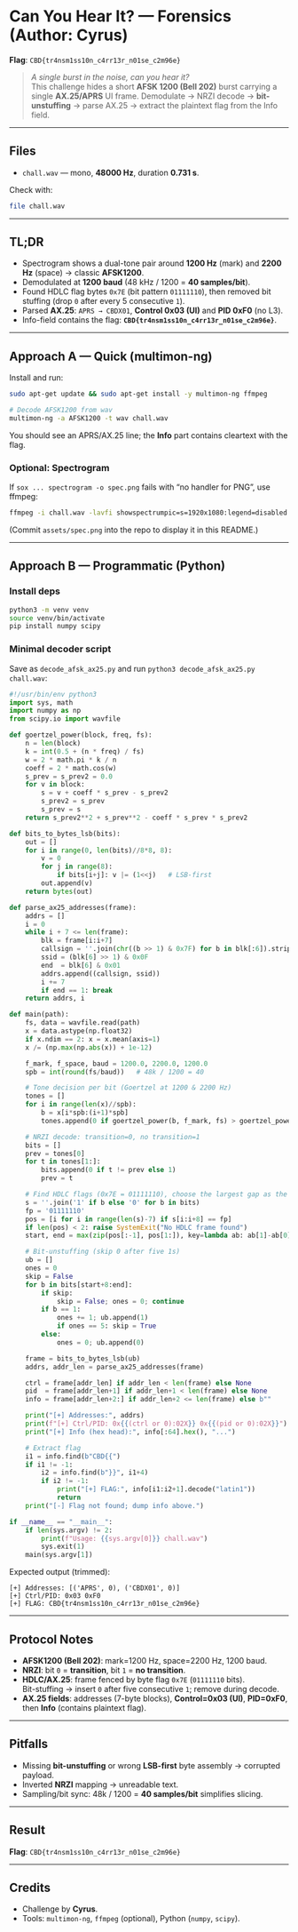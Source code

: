 
# Can You Hear It? — Forensics (Author: Cyrus)

**Flag**: `CBD{tr4nsm1ss10n_c4rr13r_n01se_c2m96e}`

> *A single burst in the noise, can you hear it?*  
> This challenge hides a short **AFSK 1200 (Bell 202)** burst carrying a single **AX.25/APRS** UI frame. Demodulate → NRZI decode → **bit-unstuffing** → parse AX.25 → extract the plaintext flag from the Info field.

---

## Files
- `chall.wav` — mono, **48000 Hz**, duration **0.731 s**.

Check with:
```bash
file chall.wav
```

---

## TL;DR
- Spectrogram shows a dual-tone pair around **1200 Hz** (mark) and **2200 Hz** (space) → classic **AFSK1200**.
- Demodulated at **1200 baud** (48 kHz / 1200 = **40 samples/bit**).
- Found HDLC flag bytes `0x7E` (bit pattern `01111110`), then removed bit stuffing (drop `0` after every 5 consecutive `1`).
- Parsed **AX.25**: `APRS → CBDX01`, **Control 0x03 (UI)** and **PID 0xF0** (no L3).
- Info-field contains the flag: **`CBD{tr4nsm1ss10n_c4rr13r_n01se_c2m96e}`**.

---

## Approach A — Quick (multimon-ng)
Install and run:
```bash
sudo apt-get update && sudo apt-get install -y multimon-ng ffmpeg

# Decode AFSK1200 from wav
multimon-ng -a AFSK1200 -t wav chall.wav
```

You should see an APRS/AX.25 line; the **Info** part contains cleartext with the flag.

### Optional: Spectrogram
If `sox ... spectrogram -o spec.png` fails with “no handler for PNG”, use ffmpeg:
```bash
ffmpeg -i chall.wav -lavfi showspectrumpic=s=1920x1080:legend=disabled:scale=log assets/spec.png
```
(Commit `assets/spec.png` into the repo to display it in this README.)

---

## Approach B — Programmatic (Python)

### Install deps
```bash
python3 -m venv venv
source venv/bin/activate
pip install numpy scipy
```

### Minimal decoder script
Save as `decode_afsk_ax25.py` and run `python3 decode_afsk_ax25.py chall.wav`:

```python
#!/usr/bin/env python3
import sys, math
import numpy as np
from scipy.io import wavfile

def goertzel_power(block, freq, fs):
    n = len(block)
    k = int(0.5 + (n * freq) / fs)
    w = 2 * math.pi * k / n
    coeff = 2 * math.cos(w)
    s_prev = s_prev2 = 0.0
    for v in block:
        s = v + coeff * s_prev - s_prev2
        s_prev2 = s_prev
        s_prev = s
    return s_prev2**2 + s_prev**2 - coeff * s_prev * s_prev2

def bits_to_bytes_lsb(bits):
    out = []
    for i in range(0, len(bits)//8*8, 8):
        v = 0
        for j in range(8):
            if bits[i+j]: v |= (1<<j)   # LSB-first
        out.append(v)
    return bytes(out)

def parse_ax25_addresses(frame):
    addrs = []
    i = 0
    while i + 7 <= len(frame):
        blk = frame[i:i+7]
        callsign = ''.join(chr((b >> 1) & 0x7F) for b in blk[:6]).strip()
        ssid = (blk[6] >> 1) & 0x0F
        end  = blk[6] & 0x01
        addrs.append((callsign, ssid))
        i += 7
        if end == 1: break
    return addrs, i

def main(path):
    fs, data = wavfile.read(path)
    x = data.astype(np.float32)
    if x.ndim == 2: x = x.mean(axis=1)
    x /= (np.max(np.abs(x)) + 1e-12)

    f_mark, f_space, baud = 1200.0, 2200.0, 1200.0
    spb = int(round(fs/baud))   # 48k / 1200 = 40

    # Tone decision per bit (Goertzel at 1200 & 2200 Hz)
    tones = []
    for i in range(len(x)//spb):
        b = x[i*spb:(i+1)*spb]
        tones.append(0 if goertzel_power(b, f_mark, fs) > goertzel_power(b, f_space, fs) else 1)

    # NRZI decode: transition=0, no transition=1
    bits = []
    prev = tones[0]
    for t in tones[1:]:
        bits.append(0 if t != prev else 1)
        prev = t

    # Find HDLC flags (0x7E = 01111110), choose the largest gap as the frame
    s = ''.join('1' if b else '0' for b in bits)
    fp = '01111110'
    pos = [i for i in range(len(s)-7) if s[i:i+8] == fp]
    if len(pos) < 2: raise SystemExit("No HDLC frame found")
    start, end = max(zip(pos[:-1], pos[1:]), key=lambda ab: ab[1]-ab[0])

    # Bit-unstuffing (skip 0 after five 1s)
    ub = []
    ones = 0
    skip = False
    for b in bits[start+8:end]:
        if skip:
            skip = False; ones = 0; continue
        if b == 1:
            ones += 1; ub.append(1)
            if ones == 5: skip = True
        else:
            ones = 0; ub.append(0)

    frame = bits_to_bytes_lsb(ub)
    addrs, addr_len = parse_ax25_addresses(frame)

    ctrl = frame[addr_len] if addr_len < len(frame) else None
    pid  = frame[addr_len+1] if addr_len+1 < len(frame) else None
    info = frame[addr_len+2:] if addr_len+2 <= len(frame) else b""

    print("[+] Addresses:", addrs)
    print(f"[+] Ctrl/PID: 0x{{(ctrl or 0):02X}} 0x{{(pid or 0):02X}}")
    print("[+] Info (hex head):", info[:64].hex(), "...")

    # Extract flag
    i1 = info.find(b"CBD{{")
    if i1 != -1:
        i2 = info.find(b"}}", i1+4)
        if i2 != -1:
            print("[+] FLAG:", info[i1:i2+1].decode("latin1"))
            return
    print("[-] Flag not found; dump info above.")

if __name__ == "__main__":
    if len(sys.argv) != 2:
        print(f"Usage: {{sys.argv[0]}} chall.wav")
        sys.exit(1)
    main(sys.argv[1])
```

Expected output (trimmed):
```
[+] Addresses: [('APRS', 0), ('CBDX01', 0)]
[+] Ctrl/PID: 0x03 0xF0
[+] FLAG: CBD{tr4nsm1ss10n_c4rr13r_n01se_c2m96e}
```

---

## Protocol Notes
- **AFSK1200 (Bell 202)**: mark=1200 Hz, space=2200 Hz, 1200 baud.
- **NRZI**: bit `0` = **transition**, bit `1` = **no transition**.
- **HDLC/AX.25**: frame fenced by byte flag `0x7E` (`01111110` bits).  
  Bit-stuffing → insert `0` after five consecutive `1`; remove during decode.
- **AX.25 fields**: addresses (7-byte blocks), **Control=0x03 (UI)**, **PID=0xF0**, then **Info** (contains plaintext flag).

---

## Pitfalls
- Missing **bit-unstuffing** or wrong **LSB-first** byte assembly → corrupted payload.
- Inverted **NRZI** mapping → unreadable text.
- Sampling/bit sync: 48k / 1200 = **40 samples/bit** simplifies slicing.

---

## Result
**Flag**: `CBD{tr4nsm1ss10n_c4rr13r_n01se_c2m96e}`

---

## Credits
- Challenge by **Cyrus**.
- Tools: `multimon-ng`, `ffmpeg` (optional), Python (`numpy`, `scipy`).
